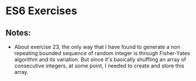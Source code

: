 # ES6 Exercises

## Notes:

*   About exercise 23, the only way that I have found to generate a non repeating bounded sequence of random integer is through Fisher-Yates algorithm and its variation. But since it's basically shuffling an array of consecutive integers, at some point, I needed to create and store this array. 